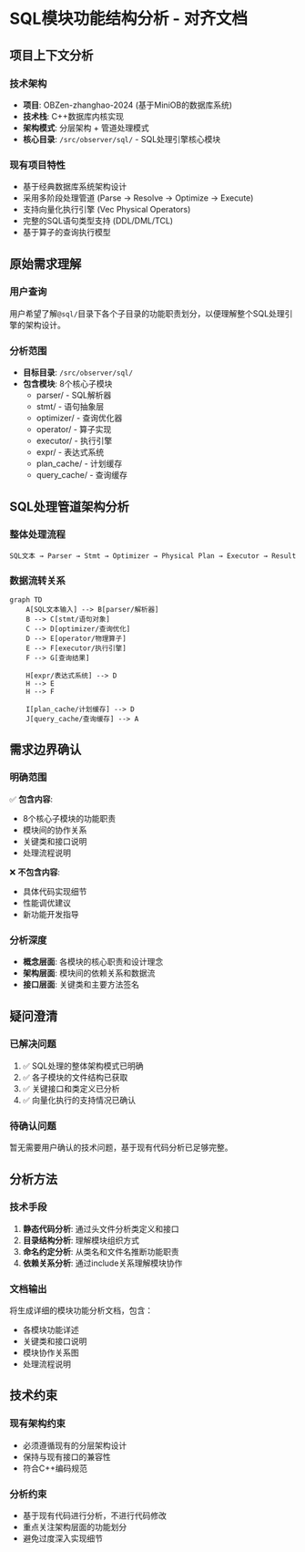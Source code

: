 # SQL模块功能结构分析 - 对齐文档

## 项目上下文分析

### 技术架构
- **项目**: OBZen-zhanghao-2024 (基于MiniOB的数据库系统)
- **技术栈**: C++数据库内核实现
- **架构模式**: 分层架构 + 管道处理模式
- **核心目录**: `/src/observer/sql/` - SQL处理引擎核心模块

### 现有项目特性
- 基于经典数据库系统架构设计
- 采用多阶段处理管道 (Parse → Resolve → Optimize → Execute)
- 支持向量化执行引擎 (Vec Physical Operators)
- 完整的SQL语句类型支持 (DDL/DML/TCL)
- 基于算子的查询执行模型

## 原始需求理解

### 用户查询
用户希望了解`@sql/`目录下各个子目录的功能职责划分，以便理解整个SQL处理引擎的架构设计。

### 分析范围
- **目标目录**: `/src/observer/sql/`
- **包含模块**: 8个核心子模块
  - parser/ - SQL解析器
  - stmt/ - 语句抽象层
  - optimizer/ - 查询优化器
  - operator/ - 算子实现
  - executor/ - 执行引擎
  - expr/ - 表达式系统
  - plan_cache/ - 计划缓存
  - query_cache/ - 查询缓存

## SQL处理管道架构分析

### 整体处理流程
```
SQL文本 → Parser → Stmt → Optimizer → Physical Plan → Executor → Result
```

### 数据流转关系
```mermaid
graph TD
    A[SQL文本输入] --> B[parser/解析器]
    B --> C[stmt/语句对象]
    C --> D[optimizer/查询优化]
    D --> E[operator/物理算子]
    E --> F[executor/执行引擎]
    F --> G[查询结果]
    
    H[expr/表达式系统] --> D
    H --> E
    H --> F
    
    I[plan_cache/计划缓存] --> D
    J[query_cache/查询缓存] --> A
```

## 需求边界确认

### 明确范围
✅ **包含内容**:
- 8个核心子模块的功能职责
- 模块间的协作关系
- 关键类和接口说明
- 处理流程说明

❌ **不包含内容**:
- 具体代码实现细节
- 性能调优建议
- 新功能开发指导

### 分析深度
- **概念层面**: 各模块的核心职责和设计理念
- **架构层面**: 模块间的依赖关系和数据流
- **接口层面**: 关键类和主要方法签名

## 疑问澄清

### 已解决问题
1. ✅ SQL处理的整体架构模式已明确
2. ✅ 各子模块的文件结构已获取
3. ✅ 关键接口和类定义已分析
4. ✅ 向量化执行的支持情况已确认

### 待确认问题
暂无需要用户确认的技术问题，基于现有代码分析已足够完整。

## 分析方法

### 技术手段
1. **静态代码分析**: 通过头文件分析类定义和接口
2. **目录结构分析**: 理解模块组织方式
3. **命名约定分析**: 从类名和文件名推断功能职责
4. **依赖关系分析**: 通过include关系理解模块协作

### 文档输出
将生成详细的模块功能分析文档，包含：
- 各模块功能详述
- 关键类和接口说明
- 模块协作关系图
- 处理流程说明

## 技术约束

### 现有架构约束
- 必须遵循现有的分层架构设计
- 保持与现有接口的兼容性
- 符合C++编码规范

### 分析约束
- 基于现有代码进行分析，不进行代码修改
- 重点关注架构层面的功能划分
- 避免过度深入实现细节

